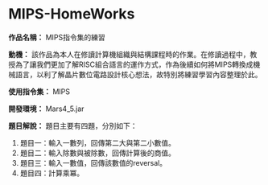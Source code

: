# MIPS-HomeWorks

**作品名稱：** MIPS指令集的練習

**動機：** 該作品為本人在修讀計算機組織與結構課程時的作業。在修讀過程中，教授為了讓我們更加了解RISC組合語言的運作方式，作為後續如何將MIPS轉換成機械語言，以利了解晶片數位電路設計核心想法，故特別將練習學習內容整理於此。

**使用指令集：** MIPS

**開發環境：** Mars4_5.jar

**題目解說：** 題目主要有四題，分別如下：
1. 題目一：輸入一數列，回傳第二大與第二小數值。
2. 題目二：輸入除數與被除數，回傳計算後的商值。
3. 題目三：輸入一數值，回傳該數值的reversal。
4. 題目四：計算乘冪。
